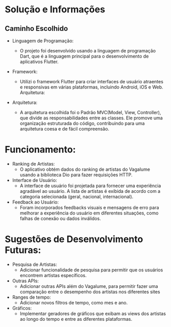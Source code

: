 # Solução e Informações

## Caminho Escolhido

- Linguagem de Programação:

  - O projeto foi desenvolvido usando a linguagem de programação Dart, que é a linguagem principal para o desenvolvimento de aplicativos Flutter.

- Framework:

  - Utilizi o framework Flutter para criar interfaces de usuário atraentes e responsivas em várias plataformas, incluindo Android, iOS e Web.
    Arquitetura:

- Arquitetura:

  - A arquitetura escolhida foi o Padrão MVC(Model, View, Controller), que divide as responsabilidades entre as classes. Ele promove uma organização estruturada do código, contribuindo para uma arquitetura coesa e de fácil compreensão.

# Funcionamento:

- Ranking de Artistas:
  - O aplicativo obtém dados do ranking de artistas do Vagalume usando a biblioteca Dio para fazer requisições HTTP.
- Interface de Usuário:
  - A interface de usuário foi projetada para fornecer uma experiência agradável ao usuário. A lista de artistas é exibida de acordo com a categoria selecionada (geral, nacional, internacional).
- Feedback ao Usuário:
  - Foram incorporados feedbacks visuais e mensagens de erro para melhorar a experiência do usuário em diferentes situações, como falhas de conexão ou dados inválidos.

# Sugestões de Desenvolvimento Futuras:

- Pesquisa de Artistas:
  - Adicionar funcionalidade de pesquisa para permitir que os usuários encontrem artistas específicos.
- Outras APIs:
  - Adicionar outras APIs além do Vagalume, para permitir fazer uma comparação entre o desempenho dos artistas nos diferentes sites
- Ranges de tempo:
  - Adicionar novos filtros de tempo, como mes e ano.
- Gráficos:
  - Implementar geradores de gráficos que exibam as views dos artistas ao longo do tempo e entre as diferentes plataformas.
